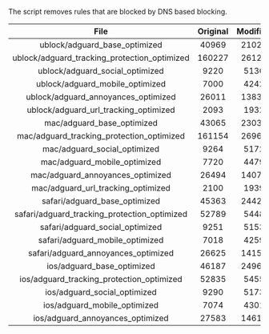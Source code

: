 The script removes rules that are blocked by DNS based blocking.


| File | Original | Modified |
|:----:|:-----:|:-----:|
| ublock/adguard_base_optimized | 40969 | 21029 |
| ublock/adguard_tracking_protection_optimized | 160227 | 26128 |
| ublock/adguard_social_optimized | 9220 | 5136 |
| ublock/adguard_mobile_optimized | 7000 | 4242 |
| ublock/adguard_annoyances_optimized | 26011 | 13839 |
| ublock/adguard_url_tracking_optimized | 2093 | 1932 |
| mac/adguard_base_optimized | 43065 | 23031 |
| mac/adguard_tracking_protection_optimized | 161154 | 26963 |
| mac/adguard_social_optimized | 9264 | 5172 |
| mac/adguard_mobile_optimized | 7720 | 4479 |
| mac/adguard_annoyances_optimized | 26494 | 14077 |
| mac/adguard_url_tracking_optimized | 2100 | 1939 |
| safari/adguard_base_optimized | 45363 | 24420 |
| safari/adguard_tracking_protection_optimized | 52789 | 5448 |
| safari/adguard_social_optimized | 9251 | 5153 |
| safari/adguard_mobile_optimized | 7018 | 4259 |
| safari/adguard_annoyances_optimized | 26625 | 14153 |
| ios/adguard_base_optimized | 46187 | 24969 |
| ios/adguard_tracking_protection_optimized | 52835 | 5455 |
| ios/adguard_social_optimized | 9290 | 5173 |
| ios/adguard_mobile_optimized | 7074 | 4301 |
| ios/adguard_annoyances_optimized | 27583 | 14613 |